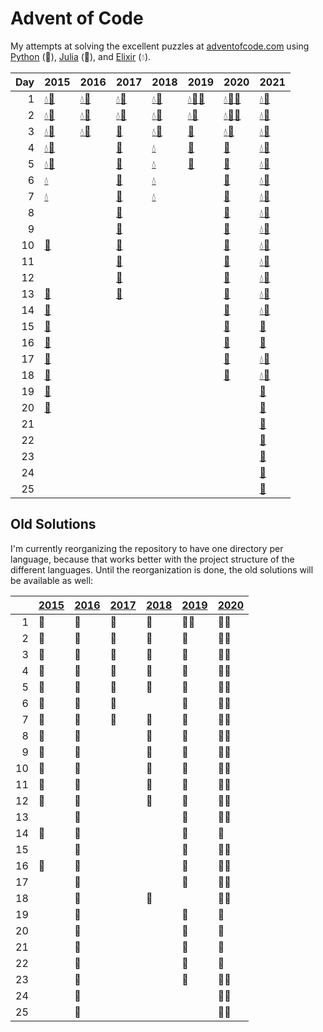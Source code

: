 # Advent of Code

My attempts at solving the excellent puzzles at [adventofcode.com](http://adventofcode.com/) using [Python](python/) (🐍), [Julia](julia/) (🍡), and [Elixir](elixir/) (💧).

|   Day | 2015                                                                                                                       | 2016                                                                                           | 2017                                                                                 | 2018                                                                                                 | 2019                                                                                                                                                                     | 2020                                                                                                                        | 2021                                                                                         |
|------:|:---------------------------------------------------------------------------------------------------------------------------|:-----------------------------------------------------------------------------------------------|:-------------------------------------------------------------------------------------|:-----------------------------------------------------------------------------------------------------|:-------------------------------------------------------------------------------------------------------------------------------------------------------------------------|:----------------------------------------------------------------------------------------------------------------------------|:---------------------------------------------------------------------------------------------|
|     1 | [💧](elixir/lib/2015/01_not_quite_lisp)[🐍](python/2015/01_not_quite_lisp)                                                 | [💧](elixir/lib/2016/01_no_time_for_a_taxicab)[🐍](python/2016/01_no_time_for_a_taxicab)       | [💧](elixir/lib/2017/01_inverse_captcha)[🐍](python/2017/01_inverse_captcha)         | [💧](elixir/lib/2018/01_chronal_calibration)[🐍](python/2018/01_chronal_calibration)                 | [💧](elixir/lib/2019/01_the_tyranny_of_the_rocket_equation)[🍡](julia/2019/01_the_tyranny_of_the_rocket_equation)[🐍](python/2019/01_the_tyranny_of_the_rocket_equation) | [💧](elixir/lib/2020/01_report_repair)[🍡](julia/2020/01_report_repair)[🐍](python/2020/01_report_repair)                   | [💧](elixir/lib/2021/01_sonar_sweep)[🐍](python/2021/01_sonar_sweep)                         |
|     2 | [💧](elixir/lib/2015/02_i_was_told_there_would_be_no_math)[🐍](python/2015/02_i_was_told_there_would_be_no_math)           | [💧](elixir/lib/2016/02_bathroom_security)[🐍](python/2016/02_bathroom_security)               | [💧](elixir/lib/2017/02_corruption_checksum)[🐍](python/2017/02_corruption_checksum) | [💧](elixir/lib/2018/02_inventory_management_system)[🐍](python/2018/02_inventory_management_system) | [💧](elixir/lib/2019/02_1202_program_alarm)[🐍](python/2019/02_1202_program_alarm)                                                                                       | [💧](elixir/lib/2020/02_password_philosophy)[🍡](julia/2020/02_password_philosophy)[🐍](python/2020/02_password_philosophy) | [💧](elixir/lib/2021/02_dive)[🐍](python/2021/02_dive)                                       |
|     3 | [💧](elixir/lib/2015/03_perfectly_spherical_houses_in_a_vacuum)[🐍](python/2015/03_perfectly_spherical_houses_in_a_vacuum) | [💧](elixir/lib/2016/03_squares_with_three_sides)[🐍](python/2016/03_squares_with_three_sides) | [🐍](python/2017/03_spiral_memory)                                                   | [💧](elixir/lib/2018/03_no_matter_how_you_slice_it)[🐍](python/2018/03_no_matter_how_you_slice_it)   | [🐍](python/2019/03_crossed_wires)                                                                                                                                       | [💧](elixir/lib/2020/03_toboggan_trajectory)[🐍](python/2020/03_toboggan_trajectory)                                        | [💧](elixir/lib/2021/03_binary_diagnostic)[🐍](python/2021/03_binary_diagnostic)             |
|     4 | [💧](elixir/lib/2015/04_the_ideal_stocking_stuffer)[🐍](python/2015/04_the_ideal_stocking_stuffer)                         |                                                                                                | [🐍](python/2017/04_high-entropy_passphrases)                                        | [💧](elixir/lib/2018/04_repose_record)                                                               | [🐍](python/2019/04_secure_container)                                                                                                                                    | [🐍](python/2020/04_passport_processing)                                                                                    | [💧](elixir/lib/2021/04_giant_squid)[🐍](python/2021/04_giant_squid)                         |
|     5 | [💧](elixir/lib/2015/05_doesnt_he_have_intern-elves_for_this)[🐍](python/2015/05_doesnt_he_have_intern-elves_for_this)     |                                                                                                | [🐍](python/2017/05_a_maze_of_twisty_trampolines_all_alike)                          | [💧](elixir/lib/2018/05_alchemical_reduction)                                                        | [🐍](python/2019/05_sunny_with_a_chance_of_asteroids)                                                                                                                    | [🐍](python/2020/05_binary_boarding)                                                                                        | [💧](elixir/lib/2021/05_hydrothermal_venture)[🐍](python/2021/05_hydrothermal_venture)       |
|     6 | [💧](elixir/lib/2015/06_probably_a_fire_hazard)                                                                            |                                                                                                | [🐍](python/2017/06_memory_reallocation)                                             | [💧](elixir/lib/2018/06_chronal_coordinates)                                                         |                                                                                                                                                                          | [🐍](python/2020/06_custom_customs)                                                                                         | [💧](elixir/lib/2021/06_lanternfish)[🐍](python/2021/06_lanternfish)                         |
|     7 | [💧](elixir/lib/2015/07_some_assembly_required)                                                                            |                                                                                                | [🐍](python/2017/07_recursive_circus)                                                | [💧](elixir/lib/2018/07_the_sum_of_its_parts)                                                        |                                                                                                                                                                          | [🐍](python/2020/07_handy_haversacks)                                                                                       | [💧](elixir/lib/2021/07_the_treachery_of_whales)[🐍](python/2021/07_the_treachery_of_whales) |
|     8 |                                                                                                                            |                                                                                                | [🐍](python/2017/08_i_heard_you_like_registers)                                      |                                                                                                      |                                                                                                                                                                          | [🐍](python/2020/08_handheld_halting)                                                                                       | [💧](elixir/lib/2021/08_seven_segment_search)[🐍](python/2021/08_seven_segment_search)       |
|     9 |                                                                                                                            |                                                                                                | [🐍](python/2017/09_stream_processing)                                               |                                                                                                      |                                                                                                                                                                          | [🐍](python/2020/09_encoding_error)                                                                                         | [💧](elixir/lib/2021/09_smoke_basin)[🐍](python/2021/09_smoke_basin)                         |
|    10 | [🐍](python/2015/10_elves_look_elves_say)                                                                                  |                                                                                                | [🐍](python/2017/10_knot_hash)                                                       |                                                                                                      |                                                                                                                                                                          | [🐍](python/2020/10_adapter_array)                                                                                          | [💧](elixir/lib/2021/10_syntax_scoring)[🐍](python/2021/10_syntax_scoring)                   |
|    11 |                                                                                                                            |                                                                                                | [🐍](python/2017/11_hex_ed)                                                          |                                                                                                      |                                                                                                                                                                          | [🐍](python/2020/11_seating_system)                                                                                         | [💧](elixir/lib/2021/11_dumbo_octopus)[🐍](python/2021/11_dumbo_octopus)                     |
|    12 |                                                                                                                            |                                                                                                | [🐍](python/2017/12_digital_plumber)                                                 |                                                                                                      |                                                                                                                                                                          | [🐍](python/2020/12_rain_risk)                                                                                              | [💧](elixir/lib/2021/12_passage_pathing)[🐍](python/2021/12_passage_pathing)                 |
|    13 | [🐍](python/2015/13_knights_of_the_dinner_table)                                                                           |                                                                                                | [🐍](python/2017/13_packet_scanners)                                                 |                                                                                                      |                                                                                                                                                                          | [🐍](python/2020/13_shuttle_search)                                                                                         | [💧](elixir/lib/2021/13_transparent_origami)[🐍](python/2021/13_transparent_origami)         |
|    14 | [🍡](julia/2015/14_reindeer_olympics)                                                                                      |                                                                                                |                                                                                      |                                                                                                      |                                                                                                                                                                          | [🐍](python/2020/14_docking_data)                                                                                           | [💧](elixir/lib/2021/14_extended_polymerization)[🐍](python/2021/14_extended_polymerization) |
|    15 | [🐍](python/2015/15_science_for_hungry_people)                                                                             |                                                                                                |                                                                                      |                                                                                                      |                                                                                                                                                                          | [🐍](python/2020/15_rambunctious_recitation)                                                                                | [🐍](python/2021/15_chiton)                                                                  |
|    16 | [🍡](julia/2015/16_aunt_sue)                                                                                               |                                                                                                |                                                                                      |                                                                                                      |                                                                                                                                                                          | [🐍](python/2020/16_ticket_translation)                                                                                     | [🐍](python/2021/16_packet_decoder)                                                          |
|    17 | [🐍](python/2015/17_no_such_thing_as_too_much)                                                                             |                                                                                                |                                                                                      |                                                                                                      |                                                                                                                                                                          | [🐍](python/2020/17_conway_cubes)                                                                                           | [💧](elixir/lib/2021/17_trick_shot)[🐍](python/2021/17_trick_shot)                           |
|    18 | [🐍](python/2015/18_like_a_gif_for_your_yard)                                                                              |                                                                                                |                                                                                      |                                                                                                      |                                                                                                                                                                          | [🐍](python/2020/18_operation_order)                                                                                        | [💧](elixir/lib/2021/18_snailfish)[🐍](python/2021/18_snailfish)                             |
|    19 | [🐍](python/2015/19_medicine_for_rudolph)                                                                                  |                                                                                                |                                                                                      |                                                                                                      |                                                                                                                                                                          |                                                                                                                             | [🐍](python/2021/19_beacon_scanner)                                                          |
|    20 | [🐍](python/2015/20_infinite_elves_and_infinite_houses)                                                                    |                                                                                                |                                                                                      |                                                                                                      |                                                                                                                                                                          |                                                                                                                             | [🐍](python/2021/20_trench_map)                                                              |
|    21 |                                                                                                                            |                                                                                                |                                                                                      |                                                                                                      |                                                                                                                                                                          |                                                                                                                             | [🐍](python/2021/21_dirac_dice)                                                              |
|    22 |                                                                                                                            |                                                                                                |                                                                                      |                                                                                                      |                                                                                                                                                                          |                                                                                                                             | [🐍](python/2021/22_reactor_reboot)                                                          |
|    23 |                                                                                                                            |                                                                                                |                                                                                      |                                                                                                      |                                                                                                                                                                          |                                                                                                                             | [🐍](python/2021/23_amphipod)                                                                |
|    24 |                                                                                                                            |                                                                                                |                                                                                      |                                                                                                      |                                                                                                                                                                          |                                                                                                                             | [🐍](python/2021/24_arithmetic_logic_unit)                                                   |
|    25 |                                                                                                                            |                                                                                                |                                                                                      |                                                                                                      |                                                                                                                                                                          |                                                                                                                             | [🐍](python/2021/25_sea_cucumber)                                                            |

## Old Solutions

I'm currently reorganizing the repository to have one directory per language, because that works better with the project structure of the different languages. Until the reorganization is done, the old solutions will be available as well:

|      | [2015](2015/) | [2016](2016/) | [2017](2017/) | [2018](2018/) | [2019](2019/) | [2020](2020/) |
| ---: | ------------- | ------------- | ------------- | ------------- | ------------- | ------------- |
|    1 | 🐍             | 🐍             | 🐍             | 🐍             | 🐍🍡            | 🐍🍡            |
|    2 | 🐍             | 🐍             | 🐍             | 🐍             | 🐍             | 🐍🍡            |
|    3 | 🐍             | 🐍             | 🐍             | 🐍             | 🐍             | 🐍🍡            |
|    4 | 🐍             | 🐍             | 🐍             | 🐍             | 🐍             | 🐍🍡            |
|    5 | 🐍             | 🐍             | 🐍             | 🐍             | 🐍             | 🐍🍡            |
|    6 | 🐍             | 🐍             | 🐍             |               | 🐍             | 🐍🍡            |
|    7 | 🐍             | 🐍             | 🐍             | 🐍             | 🐍             | 🐍🍡            |
|    8 | 🐍             | 🐍             |               | 🐍             | 🐍             | 🐍🍡            |
|    9 | 🐍             | 🐍             |               | 🐍             | 🐍             | 🐍🍡            |
|   10 | 🐍             | 🐍             |               | 🐍             | 🐍             | 🐍🍡            |
|   11 | 🐍             | 🐍             |               | 🐍             | 🐍             | 🐍🍡            |
|   12 | 🐍             | 🐍             |               | 🐍             | 🐍             | 🐍🍡            |
|   13 |               | 🐍             |               |               | 🐍             | 🐍🍡            |
|   14 | 🍡             | 🐍             |               |               | 🐍             | 🐍             |
|   15 |               | 🐍             |               |               | 🐍             | 🐍🍡            |
|   16 | 🍡             | 🐍             |               |               | 🐍             | 🐍🍡            |
|   17 |               | 🐍             |               |               | 🐍             | 🐍🍡            |
|   18 |               | 🐍             |               | 🐍             |               | 🐍🍡            |
|   19 |               | 🐍             |               |               | 🐍             | 🐍             |
|   20 |               | 🐍             |               |               | 🐍             | 🍡             |
|   21 |               | 🐍             |               |               | 🐍             | 🍡             |
|   22 |               | 🐍             |               |               | 🐍             | 🍡             |
|   23 |               | 🐍             |               |               | 🐍             | 🐍🍡            |
|   24 |               | 🐍             |               |               |               | 🐍🍡            |
|   25 |               | 🐍             |               |               |               | 🐍🍡            |
